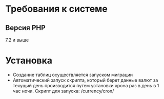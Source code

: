 # Требования к системе
## Версия PHP
7.2 и выше

# Установка
* Создание таблиц осуществляется запуском миграции
* Автоматический запуск скрипта, который берет данные валют за текущий день производится путем установки крона раз в день в 1 час ночи. Скрипт для запуска: /currency/cron/